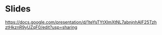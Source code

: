 # Slides

https://docs.google.com/presentation/d/1teYsTYtXlmXtNL7abnjnhAIF25TzhztHkznR9yUZqF0/edit?usp=sharing